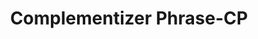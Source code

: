 ---
title: "Complementizer Phrase-CP"

categories: ['']

tags: ['Complementizer', 'Phrase', 'CP']

arwords: 'مركب تكميلي'

arexps: []

enwords: ['Complementizer Phrase-CP']

enexps: []

arlexicons: 'ر'

enlexicons: 'C'

authors: ['Ruqayya Roshdy']

translators: ['']

citations: 'مقدمة في حوسبة اللغة العربية'

sources: 'مركز الملك عبدالله بن عبدالعزيز الدولي لخدمة اللغة العربية'

slug: ""
---